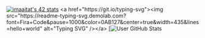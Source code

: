 

[![imaaitat's 42 stats](https://badge.mediaplus.ma/greenbinary/imaaitat)]([https://github.com/oakoudad/badge42](https://github.com/smorayzmaaitat))
<a href="https://git.io/typing-svg"><img src="https://readme-typing-svg.demolab.com?font=Fira+Code&pause=1000&color=0AB127&center=true&width=435&lines=hello+world" alt="Typing SVG" /></a>
[![User GitHub Stats](https://github-readme-stats.vercel.app/api?username=smorayzmaaitat&theme=aura&align=right)



